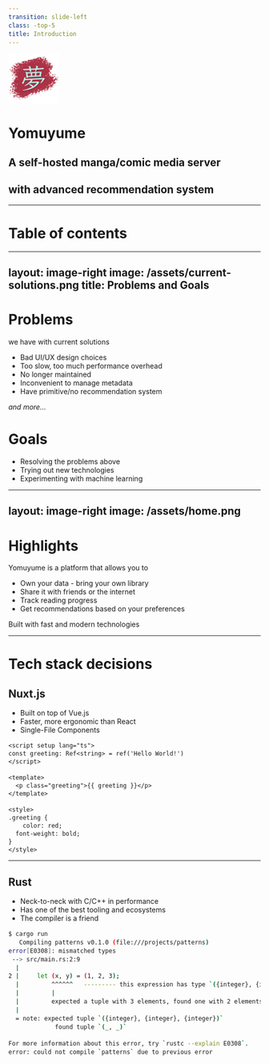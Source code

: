 ```yaml
---
transition: slide-left
class: -top-5
title: Introduction
---
```


<img src="/assets/yomuyume.png" width="100px">

# Yomuyume
## A self-hosted manga/comic media server
## with advanced recommendation system

---

# Table of contents

<Toc minDepth="1" maxDepth="1" />

---
layout: image-right
image: /assets/current-solutions.png
title: Problems and Goals
---

# Problems
we have with current solutions

- Bad UI/UX design choices
- Too slow, too much performance overhead
- No longer maintained
- Inconvenient to manage metadata
- Have primitive/no recommendation system

*and more...*

# Goals

- Resolving the problems above
- Trying out new technologies
- Experimenting with machine learning

---
layout: image-right
image: /assets/home.png
---

# Highlights
Yomuyume is a platform that allows you to

- Own your data - bring your own library
- Share it with friends or the internet
- Track reading progress
- Get recommendations based on your preferences

Built with fast and modern technologies

<NuxtRust />

---

# Tech stack decisions

## Nuxt.js
- Built on top of Vue.js
- Faster, more ergonomic than React
- Single-File Components

```vue {all|1-3|5-7|9-14|all}
<script setup lang="ts">
const greeting: Ref<string> = ref('Hello World!')
</script>

<template>
  <p class="greeting">{{ greeting }}</p>
</template>

<style>
.greeting {
    color: red;
  font-weight: bold;
}
</style>
```

---

## Rust

- Neck-to-neck with C/C++ in performance
- Has one of the best tooling and ecosystems
- The compiler is a friend

```bash
$ cargo run
   Compiling patterns v0.1.0 (file:///projects/patterns)
error[E0308]: mismatched types
 --> src/main.rs:2:9
  |
2 |     let (x, y) = (1, 2, 3);
  |         ^^^^^^   --------- this expression has type `({integer}, {integer}, {integer})`
  |         |
  |         expected a tuple with 3 elements, found one with 2 elements
  |
  = note: expected tuple `({integer}, {integer}, {integer})`
             found tuple `(_, _)`

For more information about this error, try `rustc --explain E0308`.
error: could not compile `patterns` due to previous error
```
